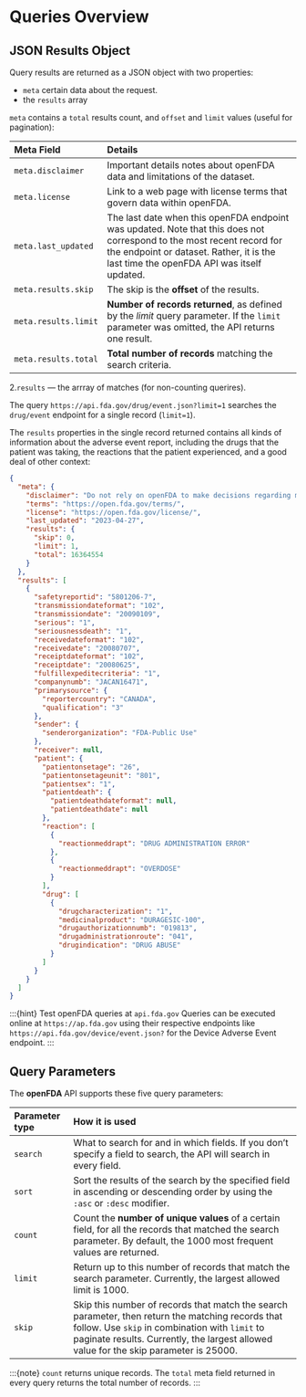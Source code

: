 # Queries Overview

## JSON Results Object

Query results are returned as a JSON object with two properties:

- `meta` certain data about the request.
- the `results` array

`meta` contains a `total` results count, and `offset` and `limit` values (useful for pagination):

   | Meta Field           | Details                                                                                                                                                                                                         |
   |:---------------------|:----------------------------------------------------------------------------------------------------------------------------------------------------------------------------------------------------------------|
   | `meta.disclaimer`    | Important details notes about openFDA data and limitations of the dataset.                                                                                                                                      |
   | `meta.license`       | Link to a web page with license terms that govern data within openFDA.                                                                                                                                          |
   | `meta.last_updated`  | The last date when this openFDA endpoint was updated. Note that this does not correspond to the most recent record for the endpoint or dataset. Rather, it is the last time the openFDA API was itself updated. |
   | `meta.results.skip`  | The skip is the **offset** of the results.
   | `meta.results.limit` | **Number of records returned**, as defined by the *limit* query parameter. If the `limit` parameter was omitted, the API returns one result. |
   | `meta.results.total` | **Total number of records** matching the search criteria. |

2.`results` &mdash; the arrray of matches (for non-counting querires).

The query `https://api.fda.gov/drug/event.json?limit=1` searches the `drug/event` endpoint for a single record (`limit=1`).

The `results` properties in the single record returned contains all kinds of information about the adverse event report,
including the drugs that the patient was taking, the reactions that the patient experienced, and a good deal of other context:

```json
{
  "meta": {
    "disclaimer": "Do not rely on openFDA to make decisions regarding medical care. While we make every effort to ensure that data is accurate, you should assume all results are unvalidated. We may limit or otherwise restrict your access to the API in line with our Terms of Service.",
    "terms": "https://open.fda.gov/terms/",
    "license": "https://open.fda.gov/license/",
    "last_updated": "2023-04-27",
    "results": {
      "skip": 0,
      "limit": 1,
      "total": 16364554
    }
  },
  "results": [
    {
      "safetyreportid": "5801206-7",
      "transmissiondateformat": "102",
      "transmissiondate": "20090109",
      "serious": "1",
      "seriousnessdeath": "1",
      "receivedateformat": "102",
      "receivedate": "20080707",
      "receiptdateformat": "102",
      "receiptdate": "20080625",
      "fulfillexpeditecriteria": "1",
      "companynumb": "JACAN16471",
      "primarysource": {
        "reportercountry": "CANADA",
        "qualification": "3"
      },
      "sender": {
        "senderorganization": "FDA-Public Use"
      },
      "receiver": null,
      "patient": {
        "patientonsetage": "26",
        "patientonsetageunit": "801",
        "patientsex": "1",
        "patientdeath": {
          "patientdeathdateformat": null,
          "patientdeathdate": null
        },
        "reaction": [
          {
            "reactionmeddrapt": "DRUG ADMINISTRATION ERROR"
          },
          {
            "reactionmeddrapt": "OVERDOSE"
          }
        ],
        "drug": [
          {
            "drugcharacterization": "1",
            "medicinalproduct": "DURAGESIC-100",
            "drugauthorizationnumb": "019813",
            "drugadministrationroute": "041",
            "drugindication": "DRUG ABUSE"
          }
        ]
      }
    }
  ]
}
```

:::{hint} Test openFDA queries at `api.fda.gov`
Queries can be executed online at `https://ap.fda.gov` using their respective endpoints like `https://api.fda.gov/device/event.json?` for the
Device Adverse Event endpoint.
:::

## Query Parameters

The **openFDA** API supports these five query parameters:

| Parameter type | How it is used                                                                                                              |
|:---------|:---------------------------------------------------------------------------------------------------------------------------------|
|`search`| What to search for and in which fields. If you don’t specify a field to search, the API will search in every field.|
|`sort`| Sort the results of the search by the specified field in ascending or descending order by using the `:asc` or `:desc` modifier.|
|`count`| Count the **number of unique values** of a certain field, for all the records that matched the search parameter. By default, the 1000 most frequent values are returned.|
|`limit`| Return up to this number of records that match the search parameter. Currently, the largest allowed limit is 1000.|
|`skip`| Skip this number of records that match the search parameter, then return the matching records that follow. Use `skip` in combination with `limit` to paginate results. Currently, the largest allowed value for the skip parameter is 25000. |

:::{note}
`count` returns unique records. The `total` meta field returned in every query returns the total number of records.
:::

